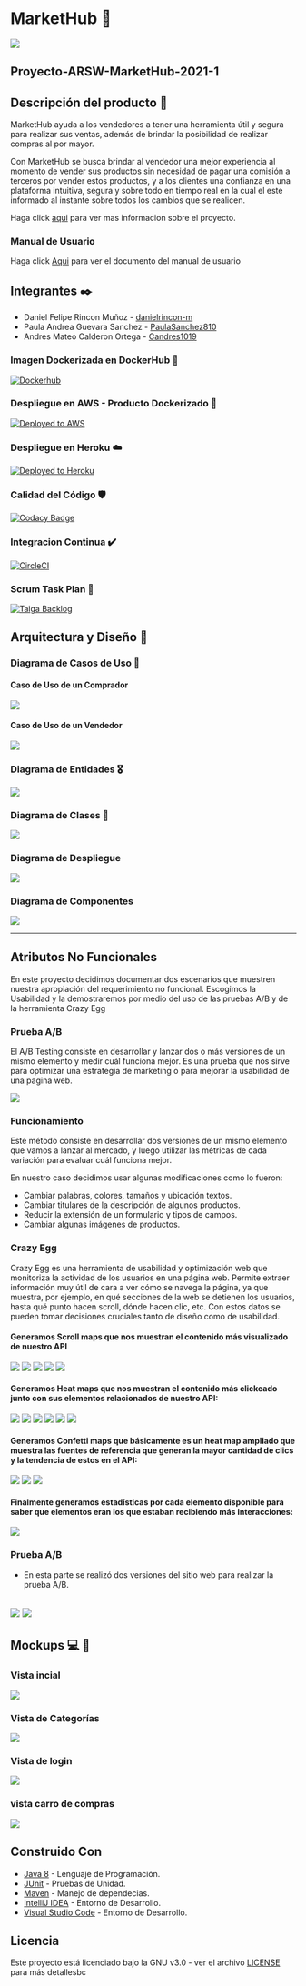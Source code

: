 # MarketHub 🛒

![](src/main/resources/static/img/Logo.png)

## Proyecto-ARSW-MarketHub-2021-1

## Descripción del producto 📄

MarketHub ayuda a los vendedores a tener una herramienta útil y segura para realizar sus ventas, además de brindar la
posibilidad de realizar compras al por mayor.

Con MarketHub se busca brindar al vendedor una mejor experiencia al momento de vender sus productos sin necesidad de
pagar una comisión a terceros por vender estos productos, y a los clientes una confianza en una plataforma intuitiva,
segura y sobre todo en tiempo real en la cual el este informado al instante sobre todos los cambios que se realicen.

Haga click [aqui](./Documentacion/Documentacion.docx) para ver mas informacion sobre el proyecto.

### Manual de Usuario

Haga click [Aqui](/Documentacion/MarketHubManualdeUsuario.pdf) para ver el documento del manual de usuario 

## Integrantes ✒️

-   Daniel Felipe Rincon Muñoz - [danielrincon-m](https://github.com/danielrincon-m)
-   Paula Andrea Guevara Sanchez - [PaulaSanchez810](https://github.com/PaulaSanchez810)
-   Andres Mateo Calderon Ortega - [Candres1019](https://github.com/Candres1019)

### Imagen Dockerizada en DockerHub 🐳

[![Dockerhub](./Img/docker-hub.png)](https://hub.docker.com/repository/docker/candres1019/markethubimg) 

### Despliegue en AWS - Producto Dockerizado 🤯

[![Deployed to AWS](./Img/aws.png)](http://54.234.217.63/) 

### Despliegue en Heroku ☁️

[![Deployed to Heroku](https://www.herokucdn.com/deploy/button.png)](https://markethub.tk)

### Calidad del Código 🛡️

[![Codacy Badge](https://app.codacy.com/project/badge/Grade/8548ce8a709f4823b8412095ad8c2609)](https://www.codacy.com/gh/Los-Picateclas-ECI/Proyecto-ARSW-MarketHub-2021-1/dashboard?utm_source=github.com&utm_medium=referral&utm_content=Los-Picateclas-ECI/Proyecto-ARSW-MarketHub-2021-1&utm_campaign=Badge_Grade)

### Integracion Continua ✔️

[![CircleCI](https://circleci.com/gh/Los-Picateclas-ECI/Proyecto-ARSW-MarketHub-2021-1.svg?style=svg)](https://app.circleci.com/pipelines/github/Los-Picateclas-ECI/Proyecto-ARSW-MarketHub-2021-1)

### Scrum Task Plan 🎤

[![Taiga Backlog](https://images.assets-landingi.com/jvS0A3Tm24feIBqs/logo_horizontal.png)](https://tree.taiga.io/project/candres1019-proyecto-arsw-markethub-2021-1/backlog)

## Arquitectura y Diseño 🔧

### Diagrama de Casos de Uso 👳

#### Caso de Uso de un Comprador

![](./Img/DiagramaCasodeUsoComprador.png)

#### Caso de Uso de un Vendedor

![](./Img/DiagramaCasodeUsovenderdor.png)

### Diagrama de Entidades 🎖️

![](./Img/EntidadRelacionDB.png)

### Diagrama de Clases 📐

![](./Img/DiagramaClases2.png)

### Diagrama de Despliegue

![](./Img/DiagramaDeDespliegue.png)

### Diagrama de Componentes

![](./Img/DiagramaDeComponenetes2.png)

---

## Atributos No Funcionales

En este proyecto decidimos documentar dos escenarios que muestren nuestra apropiación del requerimiento no funcional. Escogimos la Usabilidad y la demostraremos por medio del uso de las pruebas A/B y de la herramienta Crazy Egg

### Prueba A/B
El A/B Testing consiste en desarrollar y lanzar dos o más versiones de un mismo elemento y medir cuál funciona mejor. Es una prueba que nos sirve para optimizar una estrategia de marketing o para mejorar la usabilidad de una pagina web.

![](https://github.com/Los-Picateclas-ECI/Proyecto-ARSW-MarketHub-2021-1/blob/main/Img/crazyegg/Testab.jpg)

### Funcionamiento 
Este método consiste en desarrollar dos versiones de un mismo elemento que vamos a lanzar al mercado, y luego utilizar las métricas de cada variación para evaluar cuál funciona mejor.

En nuestro caso decidimos usar algunas modificaciones como lo fueron:

* Cambiar palabras, colores, tamaños y ubicación textos.
* Cambiar titulares de la descripción de algunos productos.
* Reducir la extensión de un formulario y tipos de campos.
* Cambiar algunas imágenes de productos.

### Crazy Egg

Crazy Egg es una herramienta de usabilidad y optimización web que monitoriza la actividad de los usuarios en una página web. Permite extraer información muy útil de cara a ver cómo se navega la página, ya que muestra, por ejemplo, en qué secciones de la web se detienen los usuarios, hasta qué punto hacen scroll, dónde hacen clic, etc. Con estos datos se pueden tomar decisiones cruciales tanto de diseño como de usabilidad.

#### Generamos Scroll maps que nos muestran el contenido más visualizado de nuestro API

![](https://github.com/Los-Picateclas-ECI/Proyecto-ARSW-MarketHub-2021-1/blob/main/Img/crazyegg/scrollmap-1.png)
![](https://github.com/Los-Picateclas-ECI/Proyecto-ARSW-MarketHub-2021-1/blob/main/Img/crazyegg/scrollmap-2.png)
![](https://github.com/Los-Picateclas-ECI/Proyecto-ARSW-MarketHub-2021-1/blob/main/Img/crazyegg/scrollmap-3.png)
![](https://github.com/Los-Picateclas-ECI/Proyecto-ARSW-MarketHub-2021-1/blob/main/Img/crazyegg/scrollmap-4.png)
![](https://github.com/Los-Picateclas-ECI/Proyecto-ARSW-MarketHub-2021-1/blob/main/Img/crazyegg/scrollmap-5.png)

#### Generamos Heat maps que nos muestran el contenido más clickeado junto con sus elementos relacionados de nuestro API:

![](https://github.com/Los-Picateclas-ECI/Proyecto-ARSW-MarketHub-2021-1/blob/main/Img/crazyegg/heatmap-1.png)
![](https://github.com/Los-Picateclas-ECI/Proyecto-ARSW-MarketHub-2021-1/blob/main/Img/crazyegg/heatmap-2.png)
![](https://github.com/Los-Picateclas-ECI/Proyecto-ARSW-MarketHub-2021-1/blob/main/Img/crazyegg/heatmap-3.png)
![](https://github.com/Los-Picateclas-ECI/Proyecto-ARSW-MarketHub-2021-1/blob/main/Img/crazyegg/heatmap-4.png)
![](https://github.com/Los-Picateclas-ECI/Proyecto-ARSW-MarketHub-2021-1/blob/main/Img/crazyegg/heatmap-5.png)
![](https://github.com/Los-Picateclas-ECI/Proyecto-ARSW-MarketHub-2021-1/blob/main/Img/crazyegg/heatmap-6.png)

#### Generamos Confetti maps que básicamente es un heat map ampliado que muestra las fuentes de referencia que generan la mayor cantidad de clics y la tendencia de estos en el API:

![](https://github.com/Los-Picateclas-ECI/Proyecto-ARSW-MarketHub-2021-1/blob/main/Img/crazyegg/confeti-1.png)
![](https://github.com/Los-Picateclas-ECI/Proyecto-ARSW-MarketHub-2021-1/blob/main/Img/crazyegg/confeti-2.png)
![](https://github.com/Los-Picateclas-ECI/Proyecto-ARSW-MarketHub-2021-1/blob/main/Img/crazyegg/confeti-3.png)

#### Finalmente generamos estadísticas por cada elemento disponible para saber que elementos eran los que estaban recibiendo más interacciones:

![](https://github.com/Los-Picateclas-ECI/Proyecto-ARSW-MarketHub-2021-1/blob/main/Img/crazyegg/lista%20de%20estadistica.png)

### Prueba A/B

- En esta parte se realizó dos versiones del sitio web para realizar la prueba A/B.

![](https://github.com/Los-Picateclas-ECI/Proyecto-ARSW-MarketHub-2021-1/blob/main/Img/crazyegg/pruebaAB-1.PNG)
![](https://github.com/Los-Picateclas-ECI/Proyecto-ARSW-MarketHub-2021-1/blob/main/Img/crazyegg/pruebaAB-2.PNG)
---

## Mockups 💻 📱

### Vista incial

![](./Img/Mockups-vista1.png)

### Vista de Categorías

![](./Img/Mockups-vista2.png)

### Vista de login

![](./Img/Mockups-vista3.png)

### vista carro de compras

![](./Img/Mockups-vista4.png)

## Construido Con

-   [Java 8](https://www.java.com/es/) - Lenguaje de Programación.
-   [JUnit](https://junit.org/junit5/) - Pruebas de Unidad.
-   [Maven](https://maven.apache.org/) - Manejo de dependecias.
-   [IntelliJ IDEA](https://www.jetbrains.com/es-es/idea/) - Entorno de Desarrollo.
-   [Visual Studio Code](https://code.visualstudio.com) - Entorno de Desarrollo.

## Licencia

Este proyecto está licenciado bajo la GNU v3.0 - ver el archivo [LICENSE](LICENSE) para más detallesbc
